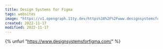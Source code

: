 ```yaml
---
title: Design Systems for Figma
tags: websites
image: "https://v1.opengraph.11ty.dev/https%3A%2F%2Fwww.designsystemsforfigma.com%2F/onerror/"
created: 2022-11-17
modified: 2022-11-17
---
```


{% unfurl "https://www.designsystemsforfigma.com/" %}
